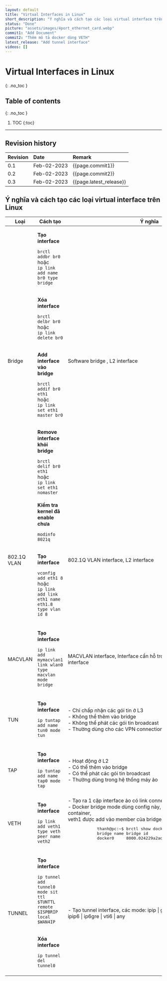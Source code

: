```yaml
---
layout: default
title: "Virtual Interfaces in Linux"
short_description: "Ý nghĩa và cách tạo các loại virtual interface trên Linux"
status: "Done"
picture: "assets/images/4port_ethernet_card.webp"
commit1: "Add Document"
commit2: "Thêm mô tả docker dùng VETH"
latest_release: "Add tunnel interface"
videos: []
---
```


# Virtual Interfaces in Linux
{: .no_toc }

## Table of contents
{: .no_toc }

1. TOC
{:toc}

-----------------------------------

## Revision history

| Revision | Date          | Remark      |
|:---------|:------------- |:------------|
| 0.1      | Feb-02-2023   | {{page.commit1}} |
| 0.2      | Feb-02-2023   | {{page.commit2}} |
| 0.3      | Feb-02-2023   | {{page.latest_release}} |

## Ý nghĩa và cách tạo các loại virtual interface trên Linux

<table>
  <thead>
    <tr>
      <th>Loại</th>
      <th>Cách tạo </th>
      <th>Ý nghĩa</th>
    </tr>
  </thead>

  <tbody>
    <tr>
        <td>Bridge</td>
        <td>
          <p><b>Tạo interface</b></p>
            <code>brctl addbr br0 </code> hoặc<br>
            <code>ip link add name br0 type bridge</code><br><br>
          <p><b>Xóa interface</b></p>
            <code>brctl delbr br0 </code> hoặc<br>
            <code>ip link delete br0</code><br><br>
          <p><b>Add interface vào bridge</b></p>
            <code>brctl addif br0 eth1 </code> hoặc<br>
            <code>ip link set eth1 master br0</code><br><br>
          <p><b>Remove interface khỏi bridge</b></p>
            <code>brctl delif br0 eth1 </code> hoặc<br>
            <code>ip link set eth1 nomaster</code>
        </td>
        <td>Software bridge , L2 interface</td>
    </tr>
    <tr>
        <td>802.1Q VLAN</td>
        <td>
          <p><b>Kiểm tra kernel đã enable chưa</b></p>
              <code>modinfo 8021q</code><br><br>
          <p><b>Tạo interface</b></p>
            <code>vconfig add eth1 8</code> hoặc<br>
            <code>ip link add link eth1 name eth1.8 type vlan id 8</code><br><br>
        </td>
        <td>802.1Q VLAN interface, L2 interface</td>
    </tr>
    <tr>
        <td>MACVLAN</td>
        <td>
          <p><b>Tạo interface</b></p>
            <code>ip link add mymacvlan1 link wlan0 type macvlan mode bridge</code><br><br>
        </td>
        <td>MACVLAN interface, Interface cần hỗ trợ mode: promiscuity, L2 interface</td>
    </tr>
    <tr>
        <td>TUN</td>
        <td>
          <p><b>Tạo interface</b></p>
            <code>ip tuntap add name tun0 mode tun</code><br><br>
        </td>
        <td>- Chỉ chấp nhận các gói tin ở L3<br>- Không thể thêm vào bridge<br>- Không thể phát các gói tin broadcast<br>- Thường dùng cho các VPN connection</td>
    </tr>
    <tr>
        <td>TAP</td>
        <td>
          <p><b>Tạo interface</b></p>
            <code>ip tuntap add name tap0 mode tap</code><br><br>
        </td>
        <td>- Hoạt động ở L2<br>- Có thể thêm vào bridge<br>- Có thể phát các gói tin broadcast<br>- Thường dùng trong hệ thống máy ảo</td>
    </tr>
    <tr>
        <td>VETH</td>
        <td>
          <p><b>Tạo interface</b></p>
            <code>ip link add veth1 type veth peer name veth2</code><br><br>
        </td>
        <td>- Tạo ra 1 cặp interface ảo có link connection với nhau<br>
        - Docker bridge mode dùng config này, veth0 được bind vào container,<br>
        veth1 được add vào member của bridge <code>docker0</code><br>
          <pre>
            thanh@pc:~$ brctl show docker0
            bridge name bridge id         STP enabled interfaces
            docker0     8000.024229a2ad65 no  veth09f2569 <=== HERE
          </pre>
        </td>
    </tr>
    <tr>
        <td>TUNNEL</td>
        <td>
          <p><b>Tạo interface</b></p>
            <code>ip tunnel add tunnel0 mode sit ttl $TUNTTL remote $ISPBRIP local $WAN4IP</code><br><br>
          <p><b>Xóa interface</b></p>
            <code>ip tunnel del tunnel0</code><br><br>
        </td>
        <td>- Tạo tunnel interface, các mode: ipip | gre | sit | isatap | vti | ip6ip6 | ipip6 |
               ip6gre | vti6 | any<br>
        </td>
    </tr>
  </tbody>
</table>

